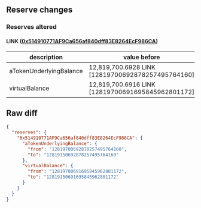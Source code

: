 ## Reserve changes

### Reserves altered

#### LINK ([0x514910771AF9Ca656af840dff83E8264EcF986CA](https://etherscan.io/address/0x514910771AF9Ca656af840dff83E8264EcF986CA))

| description | value before | value after |
| --- | --- | --- |
| aTokenUnderlyingBalance | 12,819,700.6928 LINK [12819700692878257495764160] | 12,819,150.6928 LINK [12819150692878257495764160] |
| virtualBalance | 12,819,700.6916 LINK [12819700691695845962801172] | 12,819,150.6916 LINK [12819150691695845962801172] |


## Raw diff

```json
{
  "reserves": {
    "0x514910771AF9Ca656af840dff83E8264EcF986CA": {
      "aTokenUnderlyingBalance": {
        "from": "12819700692878257495764160",
        "to": "12819150692878257495764160"
      },
      "virtualBalance": {
        "from": "12819700691695845962801172",
        "to": "12819150691695845962801172"
      }
    }
  }
}
```